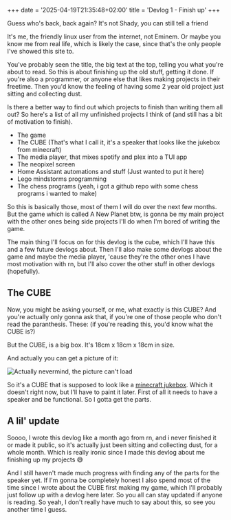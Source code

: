 +++
date = '2025-04-19T21:35:48+02:00'
title = 'Devlog 1 - Finish up'
+++

Guess who's back, back again?
It's not Shady, you can still tell a friend

It's me, the friendly linux user from the internet, not Eminem. Or maybe you know me from real life, which is likely the case, since that's the only people I've showed this site to.

You've probably seen the title, the big text at the top, telling you what you're about to read. So this is about finishing up the old stuff, getting it done. If you're also a programmer, or anyone else that likes making projects in their freetime. Then you'd know the feeling of having some 2 year old project just sitting and collecting dust.

Is there a better way to find out which projects to finish than writing them all out? So here's a list of all my unfinished projects I think of (and still has a bit of motivation to finish).

- The game
- The CUBE (That's what I call it, it's a speaker that looks like the jukebox from minecraft)
- The media player, that mixes spotify and plex into a TUI app
- The neopixel screen
- Home Assistant automations and stuff (Just wanted to put it here)
- Lego mindstorms programming
- The chess programs (yeah, i got a github repo with some chess programs i wanted to make)

So this is basically those, most of them I will do over the next few months. But the game which is called A New Planet btw, is gonna be my main project with the other ones being side projects I'll do when I'm bored of writing the game.

The main thing I'll focus on for this devlog is the cube, which I'll have this and a few future devlogs about. Then I'll also make some devlogs about the game and maybe the media player, 'cause they're the other ones I have most motivation with rn, but I'll also cover the other stuff in other devlogs (hopefully).

## The CUBE

Now, you might be asking yourself, or me, what exactly is this CUBE? And you're actually only gonna ask that, if you're one of those people who don't read the paranthesis. These: (if you're reading this, you'd know what the CUBE is?)

But the CUBE, is a big box. It's 18cm x 18cm x 18cm in size.

And actually you can get a picture of it:

![Actually nevermind, the picture can't load](/images/theCUBE.jpg)

So it's a CUBE that is supposed to look like a [minecraft jukebox](https://minecraft.wiki/w/Jukebox). Which it doesn't right now, but I'll have to paint it later. First of all it needs to have a speaker and be functional. So I gotta get the parts.

## A lil' update

Soooo, I wrote this devlog like a month ago from rn, and i never finished it or made it public, so it's actually just been sitting and collecting dust, for a whole month. Which is really ironic since I made this devlog about me finishing up my projects 😅

And I still haven't made much progress with finding any of the parts for the speaker yet. If I'm gonna be completely honest I also spend most of the time since I wrote about the CUBE first making my game, which I'll probably just follow up with a devlog here later. So you all can stay updated if anyone is reading. So yeah, I don't really have much to say about this, so see you another time I guess.
